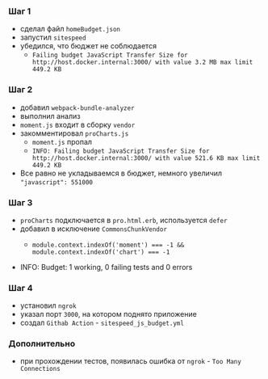 ### Шаг 1

- сделал файл `homeBudget.json`
- запустил `sitespeed`
- убедился, что бюджет не соблюдается
  - `Failing budget JavaScript Transfer Size for http://host.docker.internal:3000/ with value 3.2 MB max limit 449.2 KB`

### Шаг 2

- добавил `webpack-bundle-analyzer`
- выполнил анализ
- `moment.js` входит в сборку `vendor`
- закомментировал `proCharts.js`
  - `moment.js` пропал
  - `INFO: Failing budget JavaScript Transfer Size for http://host.docker.internal:3000/ with value 521.6 KB max limit 449.2 KB`
- Все равно не укладываемся в бюджет, немного увеличил `"javascript": 551000`

### Шаг 3

- `proCharts` подключается в `pro.html.erb`, используется `defer`
- добавил в исключение `CommonsChunkVendor`
  - ```bigquery
    module.context.indexOf('moment') === -1 &&
    module.context.indexOf('chart') === -1
    ```
- INFO: Budget: 1 working, 0 failing tests and 0 errors

### Шаг 4

- установил `ngrok`
- указал порт `3000`, на котором поднято приложение
- создал `Githab Action` - `sitespeed_js_budget.yml`

### Дополнительно

- при прохождении тестов, появилась ошибка от `ngrok` - `Too Many Connections`
